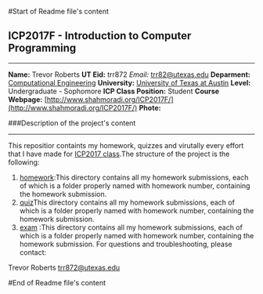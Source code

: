 #Start of Readme file's content

## ICP2017F - Introduction to Computer Programming

***

**Name:** Trevor Roberts
**UT Eid:** trr872
*Email:* trr82@utexas.edu
**Deparment:** [Computational Engineering](http://www.ae.utexas.edu/undergraduate/computational-undergrad-program)
**University:** [University of Texas at Austin](https://www.utexas.edu/)
**Level:** Undergraduate - Sophomore
**ICP Class Position:** Student
**Course Webpage:** [http://www.shahmoradi.org/ICP2017F/](http://www.shahmoradi.org/ICP2017F/)
**Phote:** 

###Description of the project's content

***

This repositior containts my homework, quizzes and virutally every effort that I have made for [ICP2017 class](http://www.shahmoradi.org/ICP2017F/).The structure of the project is the following:

1. [homework](https://github.com/TrevorRob/ICP2017F/tree/master/hw):This directory contains all my homework submissions, each of which is a folder properly named with homework number, containing the homework submission.
2. [quiz]()This directory contains all my homework submissions, each of which is a folder properly named with homework number, containing the homework submission.
3. [exam]() :This directory contains all my homework submissions, each of which is a folder properly named with homework number, containing the homework submission.
For questions and troubleshooting, please contact:

Trevor Roberts
trr872@utexas.edu


#End of Readme file's content
